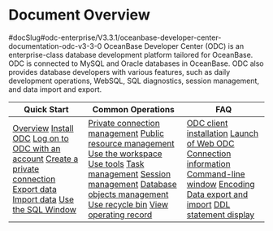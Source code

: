 Document Overview 
======================================
#docSlug#odc-enterprise/V3.3.1/oceanbase-developer-center-documentation-odc-v3-3-0
OceanBase Developer Center (ODC) is an enterprise-class database development platform tailored for OceanBase. ODC is connected to MySQL and Oracle databases in OceanBase. ODC also provides database developers with various features, such as daily development operations, WebSQL, SQL diagnostics, session management, and data import and export.


|                                                                                                                                                                                                                                                                            Quick Start                                                                                                                                                                                                                                                                             |                                                                                                                                                                                                                                                                                                                                                                        Common Operations                                                                                                                                                                                                                                                                                                                                                                         |                                                                                                                                                                                                                                                                                                              FAQ                                                                                                                                                                                                                                                                                                              |
|--------------------------------------------------------------------------------------------------------------------------------------------------------------------------------------------------------------------------------------------------------------------------------------------------------------------------------------------------------------------------------------------------------------------------------------------------------------------------------------------------------------------------------------------------------------------|------------------------------------------------------------------------------------------------------------------------------------------------------------------------------------------------------------------------------------------------------------------------------------------------------------------------------------------------------------------------------------------------------------------------------------------------------------------------------------------------------------------------------------------------------------------------------------------------------------------------------------------------------------------------------------------------------------------------------------------------------------------|-------------------------------------------------------------------------------------------------------------------------------------------------------------------------------------------------------------------------------------------------------------------------------------------------------------------------------------------------------------------------------------------------------------------------------------------------------------------------------------------------------------------------------------------------------------------------------------------------------------------------------|
| [Overview](4.quickstart/1.quickstart-overview.md) [Install ODC](7.client-odc-user-guide/1.client-odc-install-odc.md) [Log on to ODC with an account](6.web-odc-user-guide/1.log-on-to-odc/1.log-on-to-odc-account.md) [Create a private connection](6.web-odc-user-guide/3.web-odc-connect-database/1.web-odc-create-private-connection.md) [Export data](5.tutorials/3.tutorials-export.md) [Import data](5.tutorials/4.tutorials-import.md) [Use the SQL Window](7.client-odc-user-guide/4.client-odc-use-workspace/2.client-odc-sql-window.md) | [Private connection management](6.web-odc-user-guide/3.web-odc-connect-database/2.web-odc-manage-connections.md) [Public resource management](6.web-odc-user-guide/4.web-odc-public-resource-management/3.web-odc-public-resource-permission/1.web-odc-manage-public-connection.md) [Use the workspace](7.client-odc-user-guide/4.client-odc-use-workspace/1.client-odc-use-workspace-overview.md) [Use tools](7.client-odc-user-guide/5.client-odc-use-tools/1.client-odc-data-export-and-import/1.client-odc-data-export-and-import-overview.md) [Task management](7.client-odc-user-guide/8.client-odc-task-management/1.client-odc-task-management-overview.md) [Session management](7.client-odc-user-guide/9.client-odc-session-management.md) [Database objects management](7.client-odc-user-guide/10.client-odc-database-objects/1.client-odc-table-objects/1.client-odc-database-objects-overview.md) [Use recycle bin](7.client-odc-user-guide/6.client-odc-recycle-bin.md) [View operating record](7.client-odc-user-guide/7.view-operation-records.md) | [ODC client installation](../en-US/10.faq.md) [Launch of Web ODC](../en-US/10.faq.md) [Connection information](../en-US/10.faq.md) [Command-line window](../en-US/10.faq.md) [Encoding](../en-US/10.faq.md) [Data export and import](../en-US/10.faq.md) [DDL statement display](../en-US/10.faq.md) |


